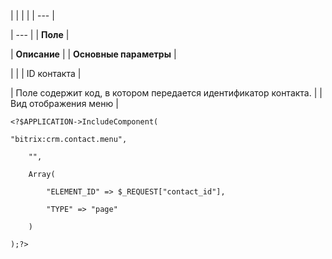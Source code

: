 |  |  |  |
| --- |

| --- |
| **Поле** |

| **Описание** |
| **Основные параметры** |

| |
| ID контакта |

| Поле содержит код, в котором передается идентификатор контакта. |
| Вид отображения меню |

```
<?$APPLICATION->IncludeComponent(

"bitrix:crm.contact.menu",

	"",

	Array(

		"ELEMENT_ID" => $_REQUEST["contact_id"],

		"TYPE" => "page"

	)

);?>


```
